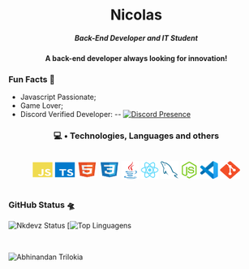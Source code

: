<h1 align="center">Nicolas</h1>

<h5 align="center">Back-End Developer and IT Student</h5>
<h4 align="center">A back-end developer always looking for innovation!<h4/>

### Fun Facts 📁

- Javascript Passionate;
- Game Lover;
- Discord Verified Developer:
-- [![Discord Presence](https://lanyard-profile-readme.vercel.app/api/695060735264423974)](https://discord.com/users/695060735264423974)
 <div align="center">

 ### 💻 • Technologies, Languages and others
 </div>

 </div>
<div align="center" valign="top"><br> 
  <img align="center" alt="Js" height="30" width="40" src="https://raw.githubusercontent.com/devicons/devicon/master/icons/javascript/javascript-plain.svg">
  <img align="center" alt="Js" height="30" width="40" src="https://raw.githubusercontent.com/devicons/devicon/master/icons/typescript/typescript-plain.svg">
  <img align="center" alt="HTML" height="30" width="40" src="https://raw.githubusercontent.com/devicons/devicon/master/icons/html5/html5-original.svg">
  <img align="center" alt="CSS" height="30" width="40" src="https://raw.githubusercontent.com/devicons/devicon/master/icons/css3/css3-original.svg">
  <img align="center" alt="java" height="35" width="35" src="https://raw.githubusercontent.com/devicons/devicon/master/icons/java/java-original.svg">
  <img align="center" alt="react" height="35" width="35" src="https://raw.githubusercontent.com/devicons/devicon/master/icons/react/react-original.svg">
  <img align="center" alt="mysql" height="35" width="35" src="https://raw.githubusercontent.com/devicons/devicon/master/icons/mysql/mysql-original.svg">
  <img align="center" alt="nodejs" height="35" width="35" src="https://raw.githubusercontent.com/devicons/devicon/master/icons/nodejs/nodejs-original.svg">
  <img align="center" alt="vscode" height="35" width="35" src="https://raw.githubusercontent.com/github/explore/80688e429a7d4ef2fca1e82350fe8e3517d3494d/topics/visual-studio-code/visual-studio-code.png">
  <img align="center" alt="git" height="35" width="40" src="https://github.com/devicons/devicon/blob/master/icons/git/git-original.svg">
</div><br>

### GitHub Status 🛸

![Nkdevz Status](https://github-readme-stats.vercel.app/api?username=nic0lasx&show_icons=true)
[![Top Linguagens](https://github-readme-stats.vercel.app/api/top-langs/?username=nic0lasx&la)

<br>
</p>

![Abhinandan Trilokia](https://raw.githubusercontent.com/Trilokia/Trilokia/379277808c61ef204768a61bbc5d25bc7798ccf1/bottom_header.svg)
<br>
</p>
